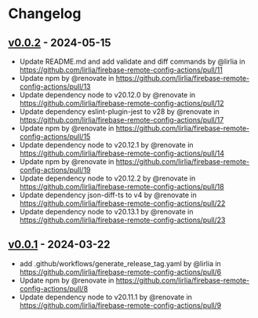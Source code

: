 # Changelog

## [v0.0.2](https://github.com/lirlia/firebase-remote-config-actions/compare/v0.0.1...v0.0.2) - 2024-05-15
- Update README.md and add validate and diff commands by @lirlia in https://github.com/lirlia/firebase-remote-config-actions/pull/11
- Update npm by @renovate in https://github.com/lirlia/firebase-remote-config-actions/pull/13
- Update dependency node to v20.12.0 by @renovate in https://github.com/lirlia/firebase-remote-config-actions/pull/12
- Update dependency eslint-plugin-jest to v28 by @renovate in https://github.com/lirlia/firebase-remote-config-actions/pull/17
- Update npm by @renovate in https://github.com/lirlia/firebase-remote-config-actions/pull/15
- Update dependency node to v20.12.1 by @renovate in https://github.com/lirlia/firebase-remote-config-actions/pull/14
- Update npm by @renovate in https://github.com/lirlia/firebase-remote-config-actions/pull/19
- Update dependency node to v20.12.2 by @renovate in https://github.com/lirlia/firebase-remote-config-actions/pull/18
- Update dependency json-diff-ts to v4 by @renovate in https://github.com/lirlia/firebase-remote-config-actions/pull/22
- Update dependency node to v20.13.1 by @renovate in https://github.com/lirlia/firebase-remote-config-actions/pull/23

## [v0.0.1](https://github.com/lirlia/firebase-remote-config-actions/commits/v0.0.1) - 2024-03-22
- add .github/workflows/generate_release_tag.yaml by @lirlia in https://github.com/lirlia/firebase-remote-config-actions/pull/6
- Update npm by @renovate in https://github.com/lirlia/firebase-remote-config-actions/pull/8
- Update dependency node to v20.11.1 by @renovate in https://github.com/lirlia/firebase-remote-config-actions/pull/9
